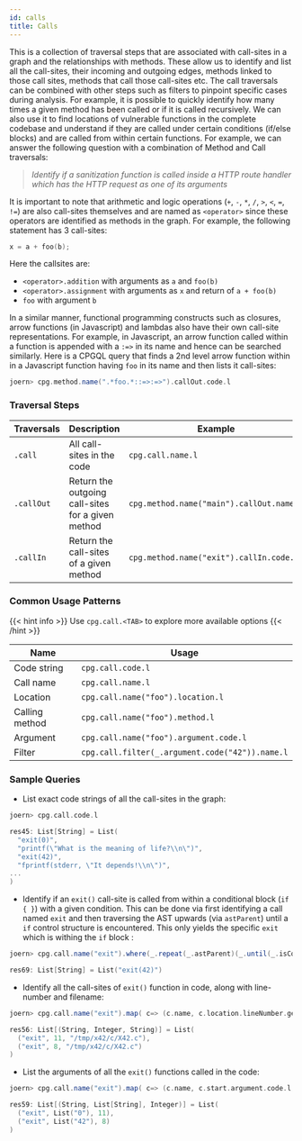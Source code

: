 ```yaml
---
id: calls
title: Calls
---
```


This is a collection of traversal steps that are associated with call-sites in a graph and the relationships with methods. These allow us to identify and list all the call-sites, their incoming and outgoing edges, methods linked to those call sites, methods that call those call-sites etc. The call traversals can be combined with other steps such as filters to pinpoint specific cases during analysis. For example, it is possible to quickly identify how many times a given method has been called or if it is called recursively. We can also use it to find locations of vulnerable functions in the complete codebase and understand if they are called under certain conditions (if/else blocks) and are called from within certain functions. For example, we can answer the following question with a combination of Method and Call traversals:

> _Identify if a sanitization function is called inside a HTTP route handler which has the HTTP request as one of its arguments_

It is important to note that arithmetic and logic operations (`+`, `-`, `*`, `/`, `>`, `<`, `=`, `!=`) are also call-sites themselves and are named as `<operator>` since these operators are identified as methods in the graph. For example, the following statement has 3 call-sites:

```c
x = a + foo(b);
```
Here the callsites are:
 - `<operator>.addition` with arguments as `a` and `foo(b)`
 - `<operator>.assignment` with arguments as `x` and return of `a + foo(b)`
 - `foo` with argument `b`

In a similar manner, functional programming constructs such as closures, arrow functions (in Javascript) and lambdas also have their own call-site representations. For example, in Javascript, an arrow function called within a function is appended with a `:=>` in its name and hence can be searched similarly. Here is a CPGQL query that finds a 2nd level arrow function within in a Javascript function having `foo` in its name and then lists it call-sites:

```scala
joern> cpg.method.name(".*foo.*::=>:=>").callOut.code.l
```
 
### Traversal Steps

| Traversals | Description | Example |
|---|---|---|
| `.call`  | All call-sites in the code |  `cpg.call.name.l` |
| `.callOut` | Return the outgoing call-sites for a given method | `cpg.method.name("main").callOut.name.l` |
| `.callIn` | Return the call-sites of a given method | `cpg.method.name("exit").callIn.code.l` |

### Common Usage Patterns

{{< hint info >}}
Use `cpg.call.<TAB>` to explore more available options
{{< /hint >}}

| Name | Usage |
|--|--|
| Code string | `cpg.call.code.l` | 
| Call name | `cpg.call.name.l` | 
| Location | `cpg.call.name("foo").location.l` |
| Calling method | `cpg.call.name("foo").method.l` |
| Argument | `cpg.call.name("foo").argument.code.l` |
| Filter | `cpg.call.filter(_.argument.code("42")).name.l` |

### Sample Queries

 - List exact code strings of all the call-sites in the graph:

```scala
joern> cpg.call.code.l

res45: List[String] = List(
  "exit(0)",
  "printf(\"What is the meaning of life?\\n\")",
  "exit(42)",
  "fprintf(stderr, \"It depends!\\n\")",
...
)
```

 - Identify if an `exit()` call-site is called from within a conditional block (`if { }`) with a given condition. This can be done via first identifying a call named `exit` and then traversing the AST upwards (via `astParent`) until a `if` control structure is encountered. This only yields the specific `exit` which is withing the `if` block :

```scala
joern> cpg.call.name("exit").where(_.repeat(_.astParent)(_.until(_.isControlStructure.parserTypeName("If.*")))).code.l 

res69: List[String] = List("exit(42)")

```

 - Identify all the call-sites of `exit()` function in code, along with line-number and filename:

```scala
joern> cpg.call.name("exit").map( c=> (c.name, c.location.lineNumber.get, c.location.filename)).l 

res56: List[(String, Integer, String)] = List(
  ("exit", 11, "/tmp/x42/c/X42.c"),
  ("exit", 8, "/tmp/x42/c/X42.c")
)
```

 - List the arguments of all the `exit()` functions called in the code:

```scala
joern> cpg.call.name("exit").map( c=> (c.name, c.start.argument.code.l, c.location.lineNumber.get)).l 

res59: List[(String, List[String], Integer)] = List(
  ("exit", List("0"), 11),
  ("exit", List("42"), 8)
)
```
